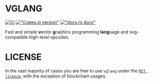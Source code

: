 # VGLANG

[![CI](https://github.com/styles-lab/vglang/actions/workflows/ci.yaml/badge.svg)](https://github.com/styles-lab/vglang/actions/workflows/ci.yaml)
[!["Crates.io version"](https://img.shields.io/crates/v/vglang.svg)](https://crates.io/crates/vglang)
[!["docs.rs docs"](https://img.shields.io/badge/docs-latest-blue.svg)](https://docs.rs/vglang)

Fast and simple **v**ector **g**raphics programming **lang**uage and svg-compatible high-level opcodes.

# LICENSE

In the vast majority of cases you are free to use `vglang` under the [`MIT licence`](./LICENSE), with the exception of blockchain usages.
